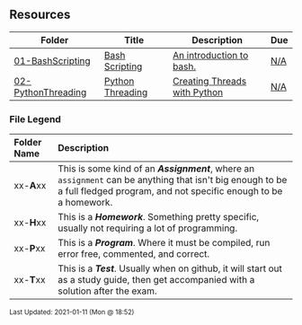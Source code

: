 ## Resources

| Folder | Title | Description | Due |
|-----|-----|-----|-----|
| <a href="https://github.com/rugbyprof/5143-Operating-Systems/tree/master/Resources/01-BashScripting">01-BashScripting</a> | <a href="https://github.com/rugbyprof/5143-Operating-Systems/tree/master/Resources/01-BashScripting"> Bash Scripting </a> | <a href="https://github.com/rugbyprof/5143-Operating-Systems/tree/master/Resources/01-BashScripting"> An introduction to bash.</a> | <a href="https://github.com/rugbyprof/5143-Operating-Systems/tree/master/Resources/01-BashScripting">N/A</a> |
| <a href="https://github.com/rugbyprof/5143-Operating-Systems/tree/master/Resources/02-PythonThreading">02-PythonThreading</a> | <a href="https://github.com/rugbyprof/5143-Operating-Systems/tree/master/Resources/02-PythonThreading"> Python Threading </a> | <a href="https://github.com/rugbyprof/5143-Operating-Systems/tree/master/Resources/02-PythonThreading"> Creating Threads with Python</a> | <a href="https://github.com/rugbyprof/5143-Operating-Systems/tree/master/Resources/02-PythonThreading">N/A</a> |

### File Legend

| Folder Name | Description |
|:-----------|:-------------|
|xx-**A**xx | This is some kind of an ***Assignment***, where an `assignment` can be anything that isn't big enough to be a full fledged program, and not specific enough to be a homework. |
|xx-**H**xx | This is a ***Homework***. Something pretty specific, usually not requiring a lot of programming. |
|xx-**P**xx | This is a ***Program***. Where it must be compiled, run error free, commented, and correct. |
|xx-**T**xx | This is a ***Test***. Usually when on github, it will start out as a study guide, then get accompanied with a solution after the exam. |

<sup>Last Updated: 2021-01-11 (Mon @ 18:52)</sup>